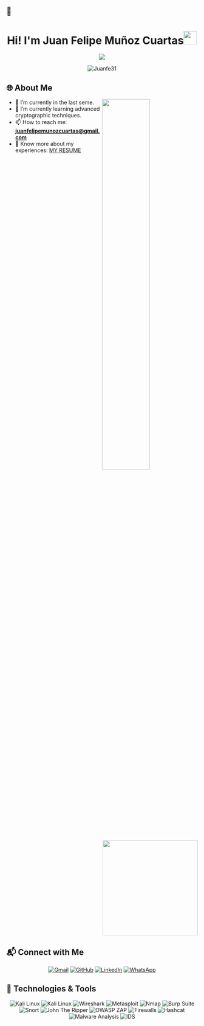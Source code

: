 ## 👋

<h1 align="center">Hi! I'm Juan Felipe Muñoz Cuartas<img src="https://media.giphy.com/media/hvRJCLFzcasrR4ia7z/giphy.gif" width="35"></h1>

<p align="center">
  <img src="https://readme-typing-svg.herokuapp.com?font=Time+New+Roman&color=%23C8BE25&size=25&center=true&vCenter=true&width=600&height=100&lines=Full-Stack-Developer;Systems+Engineering+Student;IA and Data Engineering in Python;Competitive Programmer" />
</p>

<p align="center"> 
  <img src="https://komarev.com/ghpvc/?username=Juanfe31&label=Profile%20views&color=0047AB&style=flat-square" alt="Juanfe31" /> 
</p>

## 🌐 About Me

<img src="https://user-images.githubusercontent.com/89788120/167628634-549d2bdd-609e-4275-85af-1e1974da64ca.gif" width="50%" align="right" />

<img align="right" src="https://github.com/DennisJuilland/DennisJuilland/blob/main/Images/Right_Side.gif?raw=true" width="250">

- 🔭 I’m currently in the last seme.
- 🌱 I’m currently learning advanced cryptographic techniques.
- 📫 How to reach me: **juanfelipemunozcuartas@gmail.com**
- 📄 Know more about my experiences: [MY RESUME](https://www.canva.com/design/DAGGaHA11lc/UWn_TEjQzd3dGwZ5gEmzJw/edit?utm_content=DAGGaHA11lc&utm_campaign=designshare&utm_medium=link2&utm_source=sharebutton)

<br clear="right"/>

## 📬 Connect with Me

<p align="center">
  <a href="mailto:juanfelipemunozcuartas@gmail.com"><img src="https://img.shields.io/badge/Gmail-D14836?style=for-the-badge&logo=gmail&logoColor=white" alt="Gmail"/></a>
  <a href="https://github.com/JuanFe31"><img src="https://img.shields.io/badge/GitHub-100000?style=for-the-badge&logo=github&logoColor=white" alt="GitHub"/></a>
  <a href="https://www.linkedin.com/in/juan-felipe-mu%C3%B1oz-8b1723274/"><img src="https://img.shields.io/badge/LinkedIn-%230A66C2.svg?style=for-the-badge&logo=linkedin&logoColor=white" alt="LinkedIn"/></a>
  <a href="https://wa.link/nye329"><img src="https://img.shields.io/badge/WhatsApp-25D366?style=for-the-badge&logo=whatsapp&logoColor=white" alt="WhatsApp"/></a>
</p>

## 🔧 Technologies & Tools

<p align="center">
  <img src="https://img.shields.io/badge/React-%2320232a.svg?logo=react&logoColor=%2361DAFB&logo=kali-linux&logoColor=white" alt="Kali Linux" />
  <img src="https://img.shields.io/badge/Kali_Linux-557C94.svg?style=for-the-badge&logo=kali-linux&logoColor=white" alt="Kali Linux" />
  <img src="https://img.shields.io/badge/Wireshark-1671AB.svg?style=for-the-badge&logo=wireshark&logoColor=white" alt="Wireshark" />
  <img src="https://img.shields.io/badge/Metasploit-E6331A.svg?style=for-the-badge&logo=metasploit&logoColor=white" alt="Metasploit" />
  <img src="https://img.shields.io/badge/Nmap-000000.svg?style=for-the-badge&logo=nmap&logoColor=white" alt="Nmap" />
  <img src="https://img.shields.io/badge/Burp_Suite-FF6900.svg?style=for-the-badge&logo=burp-suite&logoColor=white" alt="Burp Suite" />
  <img src="https://img.shields.io/badge/Snort-FF3A00.svg?style=for-the-badge&logo=snort&logoColor=white" alt="Snort" />
  <img src="https://img.shields.io/badge/John_The_Ripper-FFDB58.svg?style=for-the-badge&logoColor=white" alt="John The Ripper" />
  <img src="https://img.shields.io/badge/Owasp_ZAP-CC6699.svg?style=for-the-badge&logo=owasp&logoColor=white" alt="OWASP ZAP" />
  <img src="https://img.shields.io/badge/Firewall-FF4B32.svg?style=for-the-badge&logoColor=white" alt="Firewalls" />
  <img src="https://img.shields.io/badge/Hashcat-20B2AA.svg?style=for-the-badge&logoColor=white" alt="Hashcat" />
  <img src="https://img.shields.io/badge/Malware_Analysis-FFFF00.svg?style=for-the-badge&logoColor=black" alt="Malware Analysis" />
  <img src="https://img.shields.io/badge/Intrusion_Detection_Systems-00FF00.svg?style=for-the-badge&logoColor=white" alt="IDS" />
</p>

